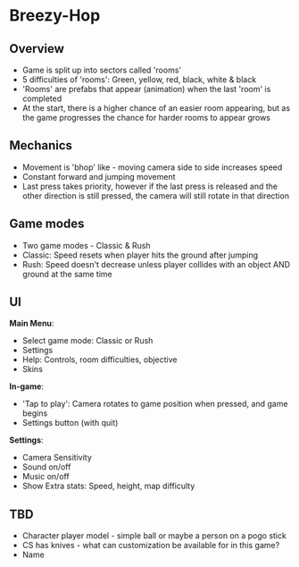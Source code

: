 # Breezy-Hop
## Overview
- Game is split up into sectors called 'rooms'
- 5 difficulties of 'rooms': Green, yellow, red, black, white & black
- 'Rooms' are prefabs that appear (animation) when the last 'room' is completed
- At the start, there is a higher chance of an easier room appearing, but as the game progresses the chance for harder rooms to appear grows

## Mechanics
- Movement is 'bhop' like - moving camera side to side increases speed
- Constant forward and jumping movement
- Last press takes priority, however if the last press is released and the other direction is still pressed, the camera will still rotate in that direction

## Game modes
- Two game modes - Classic & Rush
- Classic: Speed resets when player hits the ground after jumping
- Rush: Speed doesn't decrease unless player collides with an object AND ground at the same time

## UI
**Main Menu**:
- Select game mode: Classic or Rush
- Settings
- Help: Controls, room difficulties, objective
- Skins

**In-game**:
- 'Tap to play': Camera rotates to game position when pressed, and game begins
- Settings button (with quit)

**Settings**:
- Camera Sensitivity
- Sound on/off
- Music on/off
- Show Extra stats: Speed, height, map difficulty

## TBD
- Character player model - simple ball or maybe a person on a pogo stick
- CS has knives - what can customization be available for in this game?
- Name


